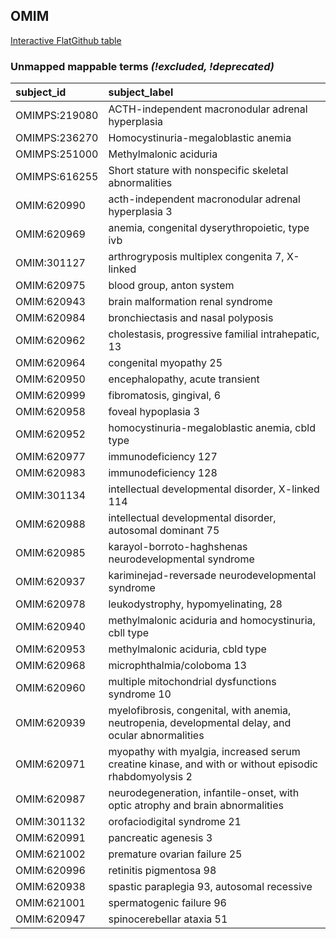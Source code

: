 ## OMIM
[Interactive FlatGithub table](https://flatgithub.com/monarch-initiative/mondo-ingest?filename=src/ontology/reports/omim_mapping_status.tsv)

### Unmapped mappable terms _(!excluded, !deprecated)_
| subject_id    | subject_label                                                                                         |
|:--------------|:------------------------------------------------------------------------------------------------------|
| OMIMPS:219080 | ACTH-independent macronodular adrenal hyperplasia                                                     |
| OMIMPS:236270 | Homocystinuria-megaloblastic anemia                                                                   |
| OMIMPS:251000 | Methylmalonic aciduria                                                                                |
| OMIMPS:616255 | Short stature with nonspecific skeletal abnormalities                                                 |
| OMIM:620990   | acth-independent macronodular adrenal hyperplasia 3                                                   |
| OMIM:620969   | anemia, congenital dyserythropoietic, type ivb                                                        |
| OMIM:301127   | arthrogryposis multiplex congenita 7, X-linked                                                        |
| OMIM:620975   | blood group, anton system                                                                             |
| OMIM:620943   | brain malformation renal syndrome                                                                     |
| OMIM:620984   | bronchiectasis and nasal polyposis                                                                    |
| OMIM:620962   | cholestasis, progressive familial intrahepatic, 13                                                    |
| OMIM:620964   | congenital myopathy 25                                                                                |
| OMIM:620950   | encephalopathy, acute transient                                                                       |
| OMIM:620999   | fibromatosis, gingival, 6                                                                             |
| OMIM:620958   | foveal hypoplasia 3                                                                                   |
| OMIM:620952   | homocystinuria-megaloblastic anemia, cbld type                                                        |
| OMIM:620977   | immunodeficiency 127                                                                                  |
| OMIM:620983   | immunodeficiency 128                                                                                  |
| OMIM:301134   | intellectual developmental disorder, X-linked 114                                                     |
| OMIM:620988   | intellectual developmental disorder, autosomal dominant 75                                            |
| OMIM:620985   | karayol-borroto-haghshenas neurodevelopmental syndrome                                                |
| OMIM:620937   | kariminejad-reversade neurodevelopmental syndrome                                                     |
| OMIM:620978   | leukodystrophy, hypomyelinating, 28                                                                   |
| OMIM:620940   | methylmalonic aciduria and homocystinuria, cbll type                                                  |
| OMIM:620953   | methylmalonic aciduria, cbld type                                                                     |
| OMIM:620968   | microphthalmia/coloboma 13                                                                            |
| OMIM:620960   | multiple mitochondrial dysfunctions syndrome 10                                                       |
| OMIM:620939   | myelofibrosis, congenital, with anemia, neutropenia, developmental delay, and ocular abnormalities    |
| OMIM:620971   | myopathy with myalgia, increased serum creatine kinase, and with or without episodic rhabdomyolysis 2 |
| OMIM:620987   | neurodegeneration, infantile-onset, with optic atrophy and brain abnormalities                        |
| OMIM:301132   | orofaciodigital syndrome 21                                                                           |
| OMIM:620991   | pancreatic agenesis 3                                                                                 |
| OMIM:621002   | premature ovarian failure 25                                                                          |
| OMIM:620996   | retinitis pigmentosa 98                                                                               |
| OMIM:620938   | spastic paraplegia 93, autosomal recessive                                                            |
| OMIM:621001   | spermatogenic failure 96                                                                              |
| OMIM:620947   | spinocerebellar ataxia 51                                                                             |